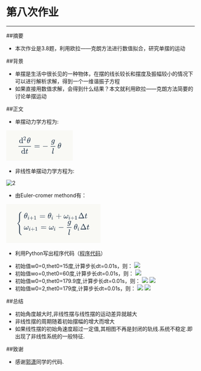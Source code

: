 # 第八次作业



---

##摘要
* 本次作业是3.8题，利用欧拉——克朗方法进行数值拟合，研究单摆的运动

##背景
- 单摆是生活中很长见的一种物体，在摆的线长较长和摆度及振幅较小的情况下可以进行解析求解，得到一个一维谐振子方程
- 如果直接用数值求解，会得到什么结果？本文就利用欧拉——克朗方法简要的讨论单摆运动

##正文
- 单摆动力学方程为:

![1](https://github.com/axbzsf/computationalphysics_N2013301020106/blob/master/homework81.png)
* 非线性单摆动力学方程为:

![2](https://github.com/computationalphysics2013301020107/computationalphysics_N2013301020107/blob/master/chapter3/%E5%85%AC%E5%BC%8F1.png)
- 由Euler-cromer methond有：

![3](https://github.com/axbzsf/computationalphysics_N2013301020106/blob/master/homework84.png)
* 利用Python写出程序代码（[程序代码][1]）
- 初始值w0=0,thet0=15度,计算步长dt=0.01s，则：
![](https://github.com/computationalphysics2013301020107/computationalphysics_N2013301020107/blob/master/chapter3/problem3.8_1.png)
- 初始值wo=0,thet0=60度,计算步长dt=0.01s，则：
![](https://github.com/computationalphysics2013301020107/computationalphysics_N2013301020107/blob/master/chapter3/problem3.8_2.png)
- 初始值w0=0,thet0=179.9度,计算步长dt=0.01s，则：
![](https://github.com/computationalphysics2013301020107/computationalphysics_N2013301020107/blob/master/chapter3/problem3.8_5.png)
![](https://github.com/computationalphysics2013301020107/computationalphysics_N2013301020107/blob/master/chapter3/%20phase%20diagram1.png)
- 初始值w0=2,thet0=179度,计算步长dt=0.01s，则：
![](https://github.com/computationalphysics2013301020107/computationalphysics_N2013301020107/blob/master/chapter3/problem3.8_4.png)
![](https://github.com/computationalphysics2013301020107/computationalphysics_N2013301020107/blob/master/chapter3/phase%20diagram2.png)

##总结
- 初始角度越大时,非线性摆与线性摆的运动差异就越大
- 非线性摆的周期随着初始摆幅的增大而增大
- 如果线性摆的初始角速度超过一定值,其相图不再是封闭的轨线.系统不稳定.即出现了非线性系统的一般特征.
 


##致谢
- 感谢[郭潇][2]同学的代码.


  [1]: https://github.com/Adener/Program/blob/master/%E7%AC%AC%E5%85%AD%E6%AC%A1%E4%BD%9C%E4%B8%9A1.py
  [2]: https://github.com/guoxiaowhu/computationalphysics_N2013301020099
